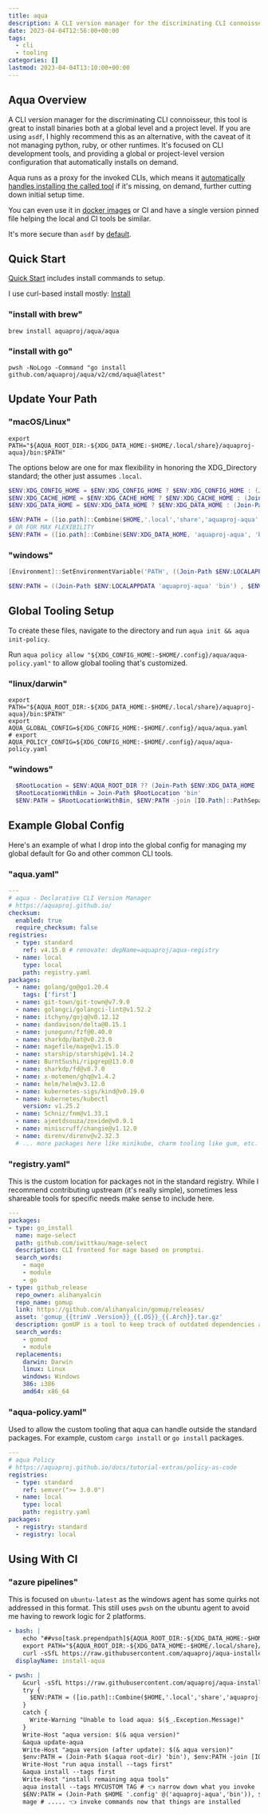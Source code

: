 ```yaml
---
title: aqua
description: A CLI version manager for the discriminating CLI connoisseur.
date: 2023-04-04T12:56:00+00:00
tags:
  - cli
  - tooling
categories: []
lastmod: 2023-04-04T13:10:00+00:00
---
```


## Aqua Overview

A CLI version manager for the discriminating CLI connoisseur, this tool is great to install binaries both at a global level and a project level.
If you are using `asdf`, I highly recommend this as an alternative, with the caveat of it not managing python, ruby, or other runtimes.
It's focused on CLI development tools, and providing a global or project-level version configuration that automatically installs on demand.

Aqua runs as a proxy for the invoked CLIs, which means it [automatically handles installing the called tool](https://aquaproj.github.io/docs/tutorial/lazy-install) if it's missing, on demand, further cutting down initial setup time.

You can even use it in [docker images](https://aquaproj.github.io/docs/guides/build-container-image) or CI and have a single version pinned file helping the local and CI tools be similar.

It's more secure than `asdf` by [default](https://aquaproj.github.io/docs/reference/restriction/#aqua-doesnt-support-running-any-external-commands-to-install-tools).

## Quick Start

[Quick Start](https://aquaproj.github.io/docs/tutorial) includes install commands to setup.

I use curl-based install mostly: [Install](https://aquaproj.github.io/docs/tutorial/#install-aqua)

### "install with brew"

```shell
brew install aquaproj/aqua/aqua
```

### "install with go"

```shell
pwsh -NoLogo -Command "go install github.com/aquaproj/aqua/v2/cmd/aqua@latest"
```

## Update Your Path

### "macOS/Linux"

```shell
export PATH="${AQUA_ROOT_DIR:-${XDG_DATA_HOME:-$HOME/.local/share}/aquaproj-aqua}/bin:$PATH"
```

The options below are one for max flexibility in honoring the XDG_Directory standard; the other just assumes `.local`.

```powershell
$ENV:XDG_CONFIG_HOME = $ENV:XDG_CONFIG_HOME ? $ENV:XDG_CONFIG_HOME : (Join-Path $HOME '.config')
$ENV:XDG_CACHE_HOME = $ENV:XDG_CACHE_HOME ? $ENV:XDG_CACHE_HOME : (Join-Path $HOME '.cache')
$ENV:XDG_DATA_HOME = $ENV:XDG_DATA_HOME ? $ENV:XDG_DATA_HOME : (Join-Path $HOME '.local' 'share')

$ENV:PATH = ([io.path]::Combine($HOME,'.local','share','aquaproj-aqua', 'bin')), $ENV:PATH -join [IO.Path]::PathSeparator
# OR FOR MAX FLEXIBILITY
$ENV:PATH = ([io.path]::Combine($ENV:XDG_DATA_HOME, 'aquaproj-aqua', 'bin')), $ENV:PATH -join [IO.Path]::PathSeparator
```

### "windows"

```powershell
[Environment]::SetEnvironmentVariable('PATH', ((Join-Path $ENV:LOCALAPPDATA 'aquaproj-aqua' 'bin') , $ENV:PATH -join [IO.Path]::PathSeparator), 'Machine')
```

```powershell
$ENV:PATH = ((Join-Path $ENV:LOCALAPPDATA 'aquaproj-aqua' 'bin') , $ENV:PATH -join [IO.Path]::PathSeparator)
```

## Global Tooling Setup

To create these files, navigate to the directory and run `aqua init && aqua init-policy`.

Run `aqua policy allow "${XDG_CONFIG_HOME:-$HOME/.config}/aqua/aqua-policy.yaml"` to allow global tooling that's customized.

### "linux/darwin"

```shell
export PATH="${AQUA_ROOT_DIR:-${XDG_DATA_HOME:-$HOME/.local/share}/aquaproj-aqua}/bin:$PATH"
export AQUA_GLOBAL_CONFIG=${XDG_CONFIG_HOME:-$HOME/.config}/aqua/aqua.yaml
# export AQUA_POLICY_CONFIG=${XDG_CONFIG_HOME:-$HOME/.config}/aqua/aqua-policy.yaml
```

### "windows"

```powershell
  $RootLocation = $ENV:AQUA_ROOT_DIR ?? (Join-Path $ENV:XDG_DATA_HOME  'aquaproj-aqua' 'bin') ?? (Join-Path "$HOME/.local/share"  'aquaproj-aqua' 'bin')
  $RootLocationWithBin = Join-Path $RootLocation 'bin'
  $ENV:PATH = $RootLocationWithBin, $ENV:PATH -join [IO.Path]::PathSeparator
```

## Example Global Config

Here's an example of what I drop into the global config for managing my global default for Go and other common CLI tools.

### "aqua.yaml"

```yaml
---
# aqua - Declarative CLI Version Manager
# https://aquaproj.github.io/
checksum:
  enabled: true
  require_checksum: false
registries:
  - type: standard
    ref: v4.15.0 # renovate: depName=aquaproj/aqua-registry
  - name: local
    type: local
    path: registry.yaml
packages:
  - name: golang/go@go1.20.4
    tags: ['first']
  - name: git-town/git-town@v7.9.0
  - name: golangci/golangci-lint@v1.52.2
  - name: itchyny/gojq@v0.12.12
  - name: dandavison/delta@0.15.1
  - name: junegunn/fzf@0.40.0
  - name: sharkdp/bat@v0.23.0
  - name: magefile/mage@v1.15.0
  - name: starship/starship@v1.14.2
  - name: BurntSushi/ripgrep@13.0.0
  - name: sharkdp/fd@v8.7.0
  - name: x-motemen/ghq@v1.4.2
  - name: helm/helm@v3.12.0
  - name: kubernetes-sigs/kind@v0.19.0
  - name: kubernetes/kubectl
    version: v1.25.2
  - name: Schniz/fnm@v1.33.1
  - name: ajeetdsouza/zoxide@v0.9.1
  - name: miniscruff/changie@v1.12.0
  - name: direnv/direnv@v2.32.3
  # ... more packages here like minikube, charm tooling like gum, etc. All lazy installed `--only-link` or pre-installed with normal `aqua i`.
```

### "registry.yaml"

This is the custom location for packages not in the standard registry.
While I recommend contributing upstream (it's really simple), sometimes less shareable tools for specific needs make sense to include here.

```yaml
---
packages:
- type: go_install
  name: mage-select
  path: github.com/iwittkau/mage-select
  description: CLI frontend for mage based on promptui.
  search_words:
    - mage
    - module
    - go
- type: github_release
  repo_owner: alihanyalcin
  repo_name: gomup
  link: https://github.com/alihanyalcin/gomup/releases/
  asset: 'gomup_{{trimV .Version}}_{{.OS}}_{{.Arch}}.tar.gz'
  description: gomUP is a tool to keep track of outdated dependencies and upgrade them to the latest version. Designed for monorepo Go projects and Go projects that contain multiple modules.
  search_words:
    - gomod
    - module
  replacements:
    darwin: Darwin
    linux: Linux
    windows: Windows
    386: i386
    amd64: x86_64
```

### "aqua-policy.yaml"

Used to allow the custom tooling that aqua can handle outside the standard packages.
For example, custom `cargo install` or `go install` packages.

```yaml
---
# aqua Policy
# https://aquaproj.github.io/docs/tutorial-extras/policy-as-code
registries:
  - type: standard
    ref: semver(">= 3.0.0")
  - name: local
    type: local
    path: registry.yaml
packages:
  - registry: standard
  - registry: local
```

## Using With CI

### "azure pipelines"

This is focused on `ubuntu-latest` as the windows agent has some quirks not addressed in this format.
This still uses `pwsh` on the ubuntu agent to avoid me having to rework logic for 2 platforms.

```yaml
- bash: |
    echo "##vso[task.prependpath]${AQUA_ROOT_DIR:-${XDG_DATA_HOME:-$HOME/.local/share}/aquaproj-aqua}/bin"
    export PATH="${AQUA_ROOT_DIR:-${XDG_DATA_HOME:-$HOME/.local/share}/aquaproj-aqua}/bin:$PATH"
    curl -sSfL https://raw.githubusercontent.com/aquaproj/aqua-installer/v3.1.2/aqua-installer | bash -s
  displayName: install-aqua
```

```yaml
- pwsh: |
    &curl -sSfL https://raw.githubusercontent.com/aquaproj/aqua-installer/v3.1.2/aqua-installer | bash -s -- -v v2.3.6
    try {
      $ENV:PATH = ([io.path]::Combine($HOME,'.local','share','aquaproj-aqua', 'bin')), $ENV:PATH -join [IO.Path]::PathSeparator
    }
    catch {
      Write-Warning "Unable to load aqua: $($_.Exception.Message)"
    }
    Write-Host "aqua version: $(& aqua version)"
    &aqua update-aqua
    Write-Host "aqua version (after update): $(& aqua version)"
    $env:PATH = (Join-Path $(aqua root-dir) 'bin'), $env:PATH -join [IO.Path]::PathSeparator
    Write-Host "run aqua install --tags first"
    &aqua install --tags first
    Write-Host "install remaining aqua tools"
    aqua install --tags MYCUSTOM TAG # 👈 narrow down what you invoke
    $ENV:PATH = (Join-Path $HOME '.config' @('aquaproj-aqua','bin')), $ENV:PATH -join [IO.Path]::PathSeparator
    mage # ..... 👈 invoke commands now that things are installed
```
